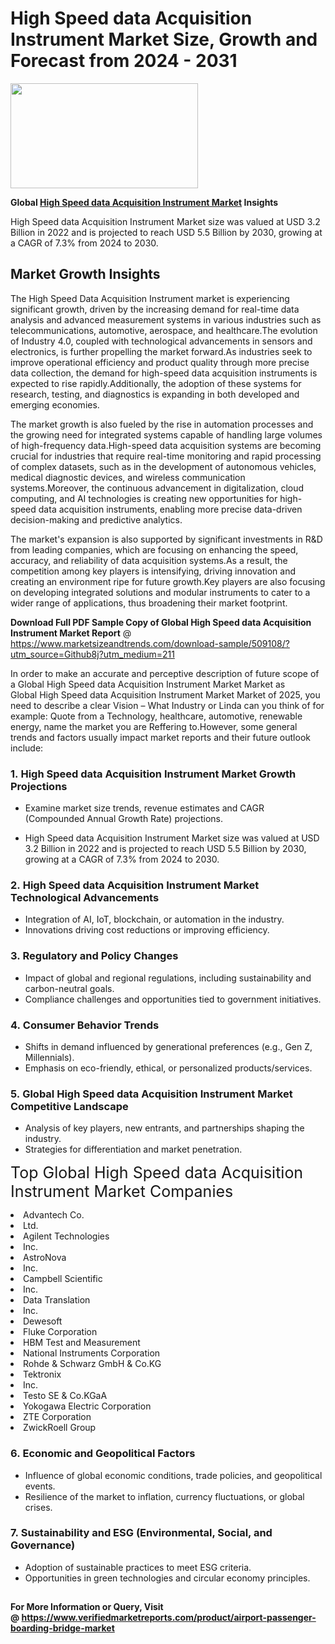 <H1>High Speed data Acquisition Instrument Market Size, Growth and Forecast from 2024 - 2031</H1><img class="aligncenter size-medium wp-image-584254" src="https://thirdeyenews.in/wp-content/uploads/2024/09/Global-Market-Research-300x168.jpeg" alt="" width="300" height="168" /><p><strong>Global&nbsp;<a href="https://www.marketsizeandtrends.com/download-sample/509108/?utm_source=Github8j?utm_medium=211">High Speed data Acquisition Instrument Market</a> Insights</strong></p><p>High Speed data Acquisition Instrument Market size was valued at USD 3.2 Billion in 2022 and is projected to reach USD 5.5 Billion by 2030, growing at a CAGR of 7.3% from 2024 to 2030.</p><p><h2>Market Growth Insights</h2> <p>The High Speed Data Acquisition Instrument market is experiencing significant growth, driven by the increasing demand for real-time data analysis and advanced measurement systems in various industries such as telecommunications, automotive, aerospace, and healthcare.The evolution of Industry 4.0, coupled with technological advancements in sensors and electronics, is further propelling the market forward.As industries seek to improve operational efficiency and product quality through more precise data collection, the demand for high-speed data acquisition instruments is expected to rise rapidly.Additionally, the adoption of these systems for research, testing, and diagnostics is expanding in both developed and emerging economies.</p> <p>The market growth is also fueled by the rise in automation processes and the growing need for integrated systems capable of handling large volumes of high-frequency data.High-speed data acquisition systems are becoming crucial for industries that require real-time monitoring and rapid processing of complex datasets, such as in the development of autonomous vehicles, medical diagnostic devices, and wireless communication systems.Moreover, the continuous advancement in digitalization, cloud computing, and AI technologies is creating new opportunities for high-speed data acquisition instruments, enabling more precise data-driven decision-making and predictive analytics.</p> <p>The market's expansion is also supported by significant investments in R&D from leading companies, which are focusing on enhancing the speed, accuracy, and reliability of data acquisition systems.As a result, the competition among key players is intensifying, driving innovation and creating an environment ripe for future growth.Key players are also focusing on developing integrated solutions and modular instruments to cater to a wider range of applications, thus broadening their market footprint.</p> <p><span class=""><strong>Download Full PDF Sample Copy of Global High Speed data Acquisition Instrument Market Report</strong> @ <a href="https://www.marketsizeandtrends.com/download-sample/509108/?utm_source=Github8j?utm_medium=211" target="_blank">https://www.marketsizeandtrends.com/download-sample/509108/?utm_source=Github8j?utm_medium=211</a></span></p><p>In order to make an accurate and perceptive description of future scope of a Global&nbsp;High Speed data Acquisition Instrument Market Market as Global&nbsp;High Speed data Acquisition Instrument Market Market of 2025, you need to describe a clear Vision &ndash; What Industry or Linda can you think of for example: Quote from a Technology, healthcare, automotive, renewable energy, name the market you are Reffering to.However, some general trends and factors usually impact market reports and their future outlook include:</p><h3>1.&nbsp;<strong>High Speed data Acquisition Instrument Market Growth Projections</strong></h3><ul><li>Examine market size trends, revenue estimates and CAGR (Compounded Annual Growth Rate) projections.</li><li><p>High Speed data Acquisition Instrument Market size was valued at USD 3.2 Billion in 2022 and is projected to reach USD 5.5 Billion by 2030, growing at a CAGR of 7.3% from 2024 to 2030.</p></li></ul><h3>2.&nbsp;<strong>High Speed data Acquisition Instrument Market Technological Advancements</strong></h3><ul><li>Integration of AI, IoT, blockchain, or automation in the industry.</li><li>Innovations driving cost reductions or improving efficiency.</li></ul><h3>3.&nbsp;<strong>Regulatory and Policy Changes</strong></h3><ul><li>Impact of global and regional regulations, including sustainability and carbon-neutral goals.</li><li>Compliance challenges and opportunities tied to government initiatives.</li></ul><h3>4.&nbsp;<strong>Consumer Behavior Trends</strong></h3><ul><li>Shifts in demand influenced by generational preferences (e.g., Gen Z, Millennials).</li><li>Emphasis on eco-friendly, ethical, or personalized products/services.</li></ul><h3>5.&nbsp;<strong>Global High Speed data Acquisition Instrument Market Competitive Landscape</strong></h3><ul><li>Analysis of key players, new entrants, and partnerships shaping the industry.</li><li>Strategies for differentiation and market penetration.</li></ul><p data-pm-slice="1 1 []"><span style="color: inherit; font-family: inherit; font-size: 25px;">Top Global High Speed data Acquisition Instrument Market Companies</span></p><div class="" data-test-id=""><p><li>Advantech Co.</li><li> Ltd.</li><li> Agilent Technologies</li><li> Inc.</li><li> AstroNova</li><li> Inc.</li><li> Campbell Scientific</li><li> Inc.</li><li> Data Translation</li><li> Inc.</li><li> Dewesoft</li><li> Fluke Corporation</li><li> HBM Test and Measurement</li><li> National Instruments Corporation</li><li> Rohde & Schwarz GmbH & Co.KG</li><li> Tektronix</li><li> Inc.</li><li> Testo SE & Co.KGaA</li><li> Yokogawa Electric Corporation</li><li> ZTE Corporation</li><li> ZwickRoell Group</li></p></div><h3>6.&nbsp;<strong>Economic and Geopolitical Factors</strong></h3><ul><li>Influence of global economic conditions, trade policies, and geopolitical events.</li><li>Resilience of the market to inflation, currency fluctuations, or global crises.</li></ul><h3>7.&nbsp;<strong>Sustainability and ESG (Environmental, Social, and Governance)</strong></h3><ul><li>Adoption of sustainable practices to meet ESG criteria.</li><li>Opportunities in green technologies and circular economy principles.</li></ul><h2><strong style="font-size: 14px;">For More Information or Query, Visit @&nbsp;</strong><a style="background-color: #ffffff; font-size: 14px;" href="https://www.marketsizeandtrends.com/report/high-speed-data-acquisition-instrument-market/" target="_blank">https://www.verifiedmarketreports.com/product/airport-passenger-boarding-bridge-market</a></h2>